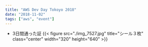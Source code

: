 ```yaml
---
title: "AWS Dev Day Tokoyo 2018"
date: "2018-11-02"
tags: ["aws", "event"]
---
```


* 3日間通った証
  {{< figure src="./img_7527.jpg" title="シール３枚" class="center" width="320" height="640" >}}
